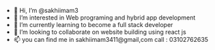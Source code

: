 - 👋 Hi, I’m @sakhiimam3
- 👀 I’m interested in Web programing and  hybrid app  development
- 🌱 I’m currently learning to become a full stack developer
- 💞️ I’m looking to collaborate on website building using react js 
- 📫 you can find me in sakhiimam3411@gmail,com 
  call : 03102762635

<!---
sakhiimam3/sakhiimam3 is a ✨ special ✨ repository because its `README.md` (this file) appears on your GitHub profile.
You can click the Preview link to take a look at your changes.
--->
